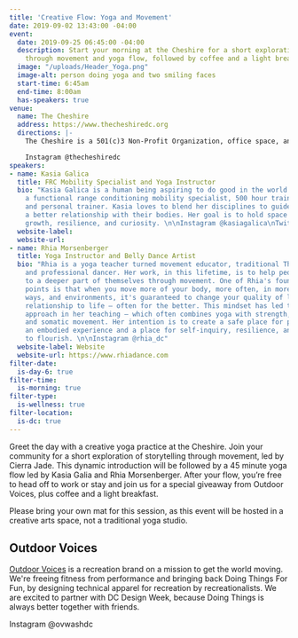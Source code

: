 ```yaml
---
title: 'Creative Flow: Yoga and Movement'
date: 2019-09-02 13:43:00 -04:00
event:
  date: 2019-09-25 06:45:00 -04:00
  description: Start your morning at the Cheshire for a short exploration of storytelling
    through movement and yoga flow, followed by coffee and a light breakfast.
  image: "/uploads/Header_Yoga.png"
  image-alt: person doing yoga and two smiling faces
  start-time: 6:45am
  end-time: 8:00am
  has-speakers: true
venue:
  name: The Cheshire
  address: https://www.thecheshiredc.org
  directions: |-
    The Cheshire is a 501(c)3 Non-Profit Organization, office space, and event venue geared toward supporting DC’s creative community. Our mission is simple: to provide a space for our local creators, artists, and residents to learn, create, and convene.

    Instagram @thecheshiredc
speakers:
- name: Kasia Galica
  title: FRC Mobility Specialist and Yoga Instructor
  bio: "Kasia Galica is a human being aspiring to do good in the world. She's also
    a functional range conditioning mobility specialist, 500 hour trained yoga instructor
    and personal trainer. Kasia loves to blend her disciplines to guide people towards
    a better relationship with their bodies. Her goal is to hold space and facilitate
    growth, resilience, and curiosity. \n\nInstagram @kasiagalica\nTwitter @KasiaGalica"
  website-label: 
  website-url: 
- name: Rhia Morsenberger
  title: Yoga Instructor and Belly Dance Artist
  bio: "Rhia is a yoga teacher turned movement educator, traditional Thai yoga practitioner,
    and professional dancer. Her work, in this lifetime, is to help people connect
    to a deeper part of themselves through movement. One of Rhia's foundational teaching
    points is that when you move more of your body, more often, in more different
    ways, and environments, it's guaranteed to change your quality of life & your
    relationship to life – often for the better. This mindset has led to a multi-disciplinary
    approach in her teaching – which often combines yoga with strength, joint conditioning,
    and somatic movement. Her intention is to create a safe place for people to have
    an embodied experience and a place for self-inquiry, resilience, and compassion
    to flourish. \n\nInstagram @rhia_dc"
  website-label: Website
  website-url: https://www.rhiadance.com
filter-date:
  is-day-6: true
filter-time:
  is-morning: true
filter-type:
  is-wellness: true
filter-location:
  is-dc: true
---
```


Greet the day with a creative yoga practice at the Cheshire. Join your community for a short exploration of storytelling through movement, led by Cierra Jade. This dynamic introduction will be followed by a 45 minute yoga flow led by Kasia Galia and Rhia Morsenberger. After your flow, you’re free to head off to work or stay and join us for a special giveaway from Outdoor Voices, plus coffee and a light breakfast. 

Please bring your own mat for this session, as this event will be hosted in a creative arts space, not a traditional yoga studio. 

## Outdoor Voices
[Outdoor Voices](https://www.outdoorvoices.com/pages/visit-us-dc) is a recreation brand on a mission to get the world moving. We're freeing fitness from performance and bringing back Doing Things For Fun, by designing technical apparel for recreation by recreationalists. We are excited to partner with DC Design Week, because Doing Things is always better together with friends. 

Instagram @ovwashdc